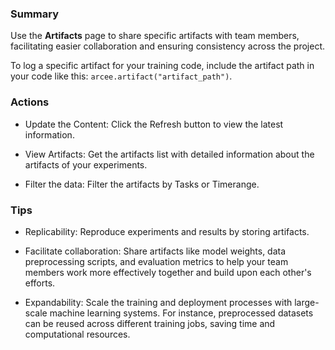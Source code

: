 ### **Summary**

Use the **Artifacts** page to share specific artifacts with team members, 
facilitating easier collaboration and ensuring consistency across the project.

To log a specific artifact for your training code, include the artifact path 
in your code like this: ```arcee.artifact("artifact_path")```.

### **Actions**

- Update the Content: Click the Refresh button to view the latest information.

- View Artifacts: Get the artifacts list with detailed information about the artifacts of your experiments.

- Filter the data: Filter the artifacts by Tasks or Timerange.

### **Tips**

- Replicability: Reproduce experiments and results by storing artifacts.

- Facilitate collaboration: Share artifacts like model weights, data preprocessing scripts, and evaluation metrics to help your team members work more effectively together and build upon each other's efforts.

- Expandability: Scale the training and deployment processes with large-scale machine learning systems. For instance, preprocessed datasets can be reused across different training jobs, saving time and computational resources.